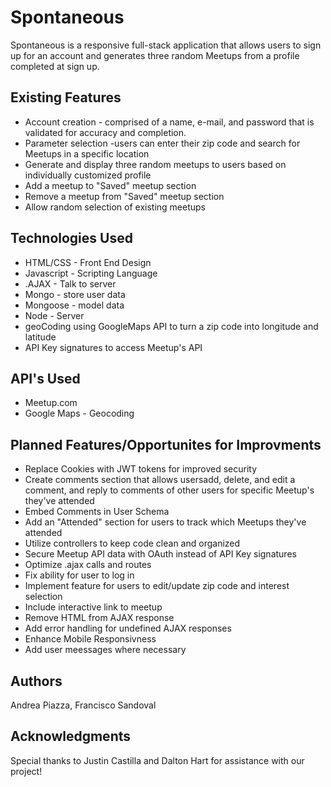 <h1>Spontaneous</h1>
   Spontaneous is a responsive full-stack application that allows users to sign up for an account and generates 
   three random Meetups from a profile completed at sign up. 

<h2>Existing Features</h2>
  <ul>
    <li>Account creation - comprised of a name, e-mail, and password that is validated for accuracy and completion.</li>
    <li>Parameter selection -users can enter their zip code and search for Meetups in a specific location</li>
    <li>Generate and display three random meetups to users based on individually customized profile</li>
    <li>Add a meetup to "Saved" meetup section</li>
    <li>Remove a meetup from "Saved" meetup section</li>
    <li>Allow random selection of existing meetups</li>
  </ul>


<h2>Technologies Used</h2>
<ul>
  <li>HTML/CSS - Front End Design</li>
  <li>Javascript - Scripting Language</li>
  <li>.AJAX - Talk to server</li>
  <li>Mongo - store user data</li>
  <li>Mongoose - model data </li>
  <li>Node - Server</li>
  <li>geoCoding using GoogleMaps API to turn a zip code into longitude and latitude
  <li>API Key signatures to access Meetup's API</li>
</ul>

<h2>API's Used</h2>
<ul>
  <li>Meetup.com</li>
  <li>Google Maps - Geocoding </li>
</ul>

<h2>Planned Features/Opportunites for Improvments</h2>
<ul>
  <li>Replace Cookies with JWT tokens for improved security</li>
  <li>Create comments section that allows usersadd, delete, and edit a comment, and reply to comments of other users 
  for specific Meetup's they've attended</li>
  <li>Embed Comments in User Schema</li>
  <li>Add an "Attended" section for users to track which Meetups they've attended</li>
  <li>Utilize controllers to keep code clean and organized</li>
  <li>Secure Meetup API data with OAuth instead of API Key signatures</li>
  <li>Optimize .ajax calls and routes</li>
  <li>Fix ability for user to log in</li>
  <li>Implement feature for users to edit/update zip code and interest selection</li>
  <li>Include interactive link to meetup</li>
  <li>Remove HTML from AJAX response</li>
   <li>Add error handling for undefined AJAX responses</li>
   <li>Enhance Mobile Responsivness</li>
   <li>Add user meessages where necessary</li>
</ul>

<h2>Authors</h2>
  Andrea Piazza,
  Francisco Sandoval 

<h2>Acknowledgments</h2>
  Special thanks to Justin Castilla and Dalton Hart for assistance with our project!
